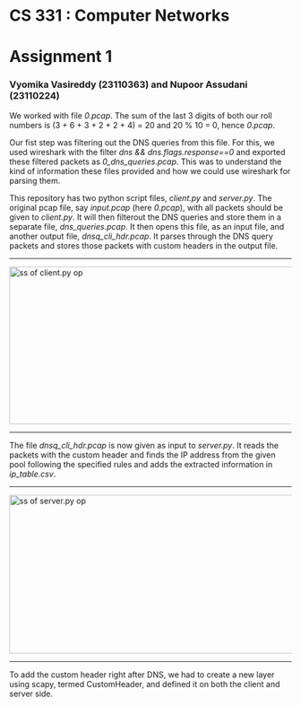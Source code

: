 # CS 331 : Computer Networks
# Assignment 1
### Vyomika Vasireddy (23110363) and Nupoor Assudani (23110224)

We worked with file _0.pcap_. The sum of the last 3 digits of both our roll numbers is (3 + 6 + 3 + 2 + 2 + 4) = 20 and 20 % 10 = 0, hence _0.pcap_.

Our fist step was filtering out the DNS queries from this file. For this, we used wireshark with the filter _dns && dns.flags.response==0_ and exported these filtered packets as _0_dns_queries.pcap_. This was to understand the kind of information these files provided and how we could use wireshark for parsing them.

This repository has two python script files, _client.py_ and _server.py_. The original pcap file, say _input.pcap_ (here _0.pcap_), with all packets should be given to _client.py_. It will then filterout the DNS queries and store them in a separate file, _dns_queries.pcap_. It then opens this file, as an input file, and another output file, _dnsq_cli_hdr.pcap_. It parses through the DNS query packets and stores those packets with custom headers in the output file.

---


<img width="777" height="281" alt="ss of client.py op" src="https://github.com/user-attachments/assets/0b763a2c-d77d-4cc2-bf8b-84f88d973707" />

-----------

The file _dnsq_cli_hdr.pcap_ is now given as input to _server.py_. It reads the packets with the custom header and finds the IP address from the given pool following the specified rules and adds the extracted information in _ip_table.csv_.

----------------------

<img width="1068" height="283" alt="ss of server.py op" src="https://github.com/user-attachments/assets/8885f464-2f56-44e4-8f7b-28f75ef56f77" />

-------------------

To add the custom header right after DNS, we had to create a new layer using scapy, termed CustomHeader, and defined it on both the client and server side.
